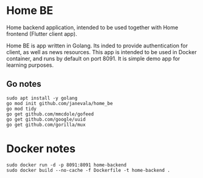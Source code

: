 # Home BE
Home backend application, intended to be used together with Home frontend (Flutter client app).

Home BE is app written in Golang. Its inded to provide authentication for client, as well as news resources. This app is intended to be used in Docker container, and runs by default on port 8091. It is simple demo app for learning purposes.

## Go notes
```
sudo apt install -y golang
go mod init github.com/janevala/home_be
go mod tidy
go get github.com/mmcdole/gofeed
go get github.com/google/uuid
go get github.com/gorilla/mux
```

# Docker notes
```
sudo docker run -d -p 8091:8091 home-backend
sudo docker build --no-cache -f Dockerfile -t home-backend .
```
